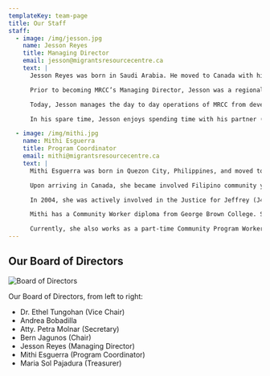 ```yaml
---
templateKey: team-page
title: Our Staff
staff:
  - image: /img/jesson.jpg
    name: Jesson Reyes
    title: Managing Director
    email: jesson@migrantsresourcecentre.ca
    text: |
      Jesson Reyes was born in Saudi Arabia. He moved to Canada with his family in 2001, and to Toronto in 2011. He organized with fellow young workers and children of caregivers, serving as secretary general of a youth and student organization fighting for genuine freedom and democracy in the Philippines.

      Prior to becoming MRCC’s Managing Director, Jesson was a regional coordinator for Migrante Ontario, where he helped organize migrant workers in the Greater Toronto Area and in the Atlantic region. His work in Migrante led him to various workplaces of migrant workers, exposing him to subpar living and working conditions. He also worked with the Canadian Council for Refugees as a youth ambassador where he and fellow youth organizers organized migrant and refugee youths in Toronto. In 2014, Jesson attended Seneca College for the Social Service Work Program. For a short time, Jesson worked as a Settlement Worker working with newcomer families in Mississauga.

      Today, Jesson manages the day to day operations of MRCC from developing a strategic plan, convening the board of directors to fundraising for the migrant service institutions.

      In his spare time, Jesson enjoys spending time with his partner (expecting their first born child in the Spring 2020), playing basketball, running, and exercising.

  - image: /img/mithi.jpg
    name: Mithi Esguerra
    title: Program Coordinator
    email: mithi@migrantsresourcecentre.ca
    text: |
      Mithi Esguerra was born in Quezon City, Philippines, and moved to Canada at the age of 13.

      Upon arriving in Canada, she became involved Filipino community youth organizations, both as a way to deal with her homesickness, but also because she saw common challenges among immigrant youth like herself, most of whom were children of migrant caregivers.

      In 2004, she was actively involved in the Justice for Jeffrey (J4J) campaign, in response to the fatal shooting of 17-year-old Filipino Canadian Jeffrey Reodica by Toronto police. Shortly after, she became a member of the board of the Community Alliance for Social Justice, a coalition of Filipino community organizations which grew out of J4J, advocating for various issues in the Filipino community.

      Mithi has a Community Worker diploma from George Brown College. She also went to Ryerson University for undergrad studies in Social Work, but eventually decided to focus her time and energy on community organizing and raising a family.

      Currently, she also works as a part-time Community Program Worker for SEAS Centre, a multi-social service agency in the GTA. She also serves as Acting Chair of GABRIELA Ontario, a volunteer Filipino women's organization working on campaigns to end violence against women and to uphold the rights of Filipino women and children.
---
```


## Our Board of Directors

![Board of Directors](/img/board-of-directors-_2019_2020.jpg)

Our Board of Directors, from left to right:

- Dr. Ethel Tungohan (Vice Chair)
- Andrea Bobadilla
- Atty. Petra Molnar (Secretary)
- Bern Jagunos (Chair)
- Jesson Reyes (Managing Director)
- Mithi Esguerra (Program Coordinator)
- Maria Sol Pajadura (Treasurer)

